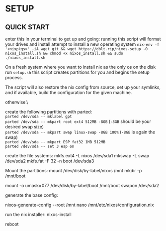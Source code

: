# SETUP

## QUICK START
enter this in your terminal to get up and going: running this script will format your drives and install attempt to install a new operating system
`nix-env -f '<nixpkgs>' -iA wget git && wget https://dblt.rip/nixos-setup -O nixos_install.sh && chmod +x nixos_install.sh && sudo ./nixos_install.sh` 


On a fresh system where you want to install nix as the only os on the disk run `setup.sh` this script creates partitions for you and begins the setup process.

The script will also restore the nix config from source, set up your symlinks,
and if available, build the configuration for the given machine.

otherwise:\

create the following partitions with parted:\
`parted /dev/sda -- mklabel gpt`\
`parted /dev/sda -- mkpart root ext4 512MB -8GB` (`-8GB` should be your desired swap size)\
`parted /dev/sda -- mkpart swap linux-swap -8GB 100%` (`-8GB` is again the swap)\
`parted /dev/sda -- mkpart ESP fat32 1MB 512MB`\
`parted /dev/sda -- set 3 esp on`

create the file systems:
mkfs.ext4 -L nixos /dev/sda1
mkswap -L swap /dev/sda2
mkfs.fat -F 32 -n boot /dev/sda3

Mount the partitions:
mount /dev/disk/by-label/nixos /mnt
mkdir -p /mnt/boot

mount -o umask=077 /dev/disk/by-label/boot /mnt/boot
swapon /dev/sda2

generate the base config:

nixos-generate-config --root /mnt
nano /mnt/etc/nixos/configuration.nix

run the nix installer:
nixos-install

reboot
